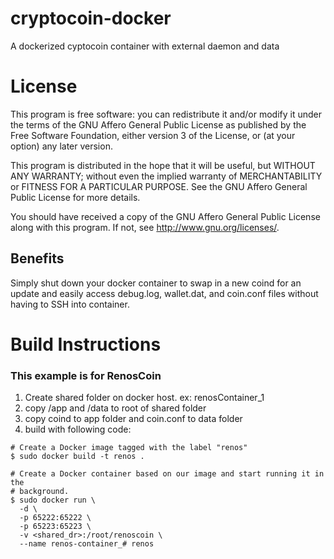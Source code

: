 # cryptocoin-docker
A dockerized cyptocoin container with external daemon and data

# License

This program is free software: you can redistribute it and/or modify it under the terms of the GNU Affero General Public License as published by the Free Software Foundation, either version 3 of the License, or (at your option) any later version.

This program is distributed in the hope that it will be useful, but WITHOUT ANY WARRANTY; without even the implied warranty of MERCHANTABILITY or FITNESS FOR A PARTICULAR PURPOSE. See the GNU Affero General Public License for more details.

You should have received a copy of the GNU Affero General Public License along with this program. If not, see http://www.gnu.org/licenses/.

## Benefits
Simply shut down your docker container to swap in a new coind for an update and easily access debug.log, wallet.dat, and coin.conf files without having to SSH into container.
  
# Build Instructions

### This example is for RenosCoin
1. Create shared folder on docker host. ex: renosContainer_1
2. copy /app and /data to root of shared folder
3. copy coind to app folder and coin.conf to data folder
4. build with following code:
```
# Create a Docker image tagged with the label "renos"
$ sudo docker build -t renos .

# Create a Docker container based on our image and start running it in the
# background.
$ sudo docker run \
  -d \
  -p 65222:65222 \
  -p 65223:65223 \
  -v <shared_dr>:/root/renoscoin \
  --name renos-container_# renos
  ```
